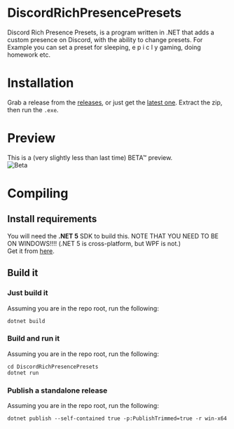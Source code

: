 # DiscordRichPresencePresets
Discord Rich Presence Presets, is a program written in .NET that adds a custom presence on Discord, with the ability to change presets.
For Example you can set a preset for sleeping, e p i c l y  gaming, doing homework etc.
# Installation
Grab a release from the [releases](https://github.com/cainy-a/DiscordRichPresencePresets/releases), or just get the [latest one](https://github.com/cainy-a/DiscordRichPresencePresets/releases/latest).
Extract the zip, then run the `.exe`.
# Preview
This is a (very slightly less than last time) BETA™ preview.  
![Beta](https://drawing-some.femboy.art/a0762Ca.gif)
# Compiling
## Install requirements
You will need the **.NET 5** SDK to build this. NOTE THAT YOU NEED TO BE ON WINDOWS!!!! (.NET 5 is cross-platform, but WPF is not.)  
Get it from [here](https://dotnet.microsoft.com/download).
## Build it
### Just build it
Assuming you are in the repo root, run the following:
```
dotnet build
```
### Build and run it
Assuming you are in the repo root, run the following:
```
cd DiscordRichPresencePresets
dotnet run
```
### Publish a standalone release
Assuming you are in the repo root, run the following:
```
dotnet publish --self-contained true -p:PublishTrimmed=true -r win-x64
```
